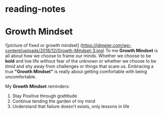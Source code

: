 # reading-notes

# **Growth Mindset**
![picture of fixed or growth mindset] (https://jdmeier.com/wp-content/uploads/2018/12/Growth-Mindset-3.jpg)
To me **Growth Mindset** is all about how we choose to frame our minds. Whether we choose to be **bold** and live life without fear of the unknown or whether we choose to be *timid* and shy away from challenges or things that scare us. Embracing a true **"Growth Mindset"** is really about getting comfortable with being uncomfortable.

My **Growth Mindset** reminders:
1. Stay Positive through grattitude
2. Continue tending the garden of my mind
3. Understand that failure doesn't exists, only lessons in life



